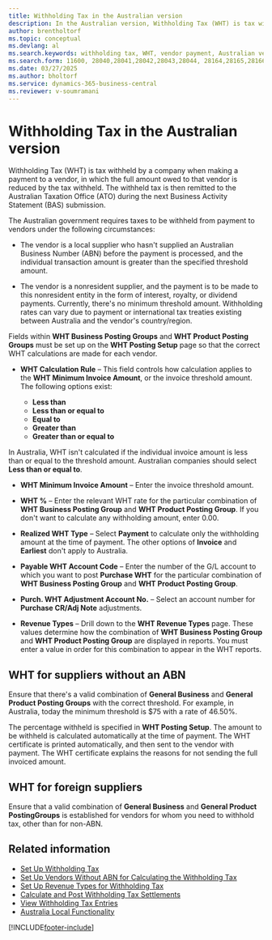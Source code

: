 ```yaml
---
title: Withholding Tax in the Australian version
description: In the Australian version, Withholding Tax (WHT) is tax withheld by a company when making a payment to a vendor.
author: brentholtorf
ms.topic: conceptual
ms.devlang: al
ms.search.keywords: withholding tax, WHT, vendor payment, Australian version, Australian taxation office, ATO, business activity statement, BAS, Australian business number
ms.search.form: 11600, 28040,28041,28042,28043,28044, 28164,28165,28166,28167
ms.date: 03/27/2025
ms.author: bholtorf
ms.service: dynamics-365-business-central
ms.reviewer: v-soumramani
---
```


# Withholding Tax in the Australian version

Withholding Tax (WHT) is tax withheld by a company when making a payment to a vendor, in which the full amount owed to that vendor is reduced by the tax withheld. The withheld tax is then remitted to the Australian Taxation Office (ATO) during the next Business Activity Statement (BAS) submission.  

The Australian government requires taxes to be withheld from payment to vendors under the following circumstances:  

- The vendor is a local supplier who hasn't supplied an Australian Business Number (ABN) before the payment is processed, and the individual transaction amount is greater than the specified threshold amount.  

- The vendor is a nonresident supplier, and the payment is to be made to this nonresident entity in the form of interest, royalty, or dividend payments. Currently, there's no minimum threshold amount. Withholding rates can vary due to payment or international tax treaties existing between Australia and the vendor's country/region.  

Fields within **WHT Business Posting Groups** and **WHT Product Posting Groups** must be set up on the **WHT Posting Setup** page so that the correct WHT calculations are made for each vendor.  

- **WHT Calculation Rule** – This field controls how calculation applies to the **WHT Minimum Invoice Amount**, or the invoice threshold amount. The following options exist:  

  - **Less than**  
  - **Less than or equal to**  
  - **Equal to**  
  - **Greater than**  
  - **Greater than or equal to**  

In Australia, WHT isn't calculated if the individual invoice amount is less than or equal to the threshold amount. Australian companies should select **Less than or equal to**.  

- **WHT Minimum Invoice Amount** – Enter the invoice threshold amount.  

- **WHT %** – Enter the relevant WHT rate for the particular combination of **WHT Business Posting Group** and **WHT Product Posting Group**. If you don't want to calculate any withholding amount, enter 0.00.  

- **Realized WHT Type** – Select **Payment** to calculate only the withholding amount at the time of payment. The other options of **Invoice** and **Earliest** don't apply to Australia.  

- **Payable WHT Account Code** – Enter the number of the G/L account to which you want to post **Purchase WHT** for the particular combination of **WHT Business Posting Group** and **WHT Product Posting Group**.  

- **Purch. WHT Adjustment Account No.** – Select an account number for **Purchase CR/Adj Note** adjustments.  

- **Revenue Types** – Drill down to the **WHT Revenue Types** page. These values determine how the combination of **WHT Business Posting Group** and **WHT Product Posting Group** are displayed in reports. You must enter a value in order for this combination to appear in the WHT reports.  

## WHT for suppliers without an ABN

Ensure that there's a valid combination of **General Business** and **General Product Posting Groups** with the correct threshold. For example, in Australia, today the minimum threshold is $75 with a rate of 46.50%.  

The percentage withheld is specified in **WHT Posting Setup**. The amount to be withheld is calculated automatically at the time of payment. The WHT certificate is printed automatically, and then sent to the vendor with payment. The WHT certificate explains the reasons for not sending the full invoiced amount.  

## WHT for foreign suppliers

Ensure that a valid combination of **General Business** and **General Product PostingGroups** is established for vendors for whom you need to withhold tax, other than for non-ABN.  

## Related information

- [Set Up Withholding Tax](how-to-set-up-withholding-tax.md)
- [Set Up Vendors Without ABN for Calculating the Withholding Tax](how-to-set-up-vendors-without-abn-for-calculating-the-withholding-tax.md)
- [Set Up Revenue Types for Withholding Tax](how-to-set-up-revenue-types-for-withholding-tax.md)
- [Calculate and Post Withholding Tax Settlements](how-to-calculate-and-post-withholding-tax-settlements.md)
- [View Withholding Tax Entries](how-to-view-withholding-tax-entries.md)
- [Australia Local Functionality](australia-local-functionality.md)

[!INCLUDE[footer-include](../../includes/footer-banner.md)]
